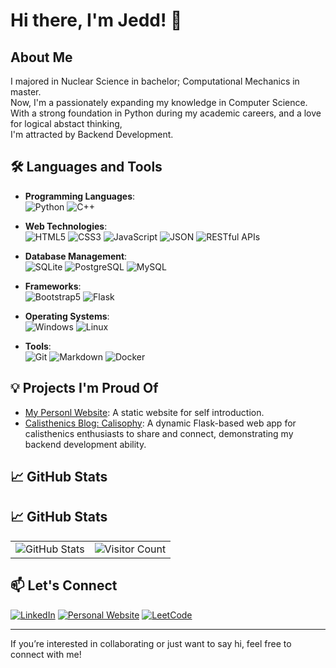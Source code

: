 # Hi there, I'm Jedd! 👋

## About Me

I majored in Nuclear Science in bachelor; Computational Mechanics in master.\
Now, I'm a passionately expanding my knowledge in Computer Science.\
With a strong foundation in Python during my academic careers, and a love for logical abstact thinking,\
I'm attracted by Backend Development.

## 🛠️ Languages and Tools

- **Programming Languages**:  
  ![Python](https://img.shields.io/badge/-Python-3776AB?logo=python&logoColor=white&style=flat) ![C++](https://img.shields.io/badge/-C++-00599C?logo=c%2B%2B&logoColor=white&style=flat)

- **Web Technologies**:  
  ![HTML5](https://img.shields.io/badge/-HTML5-E34F26?logo=html5&logoColor=white&style=flat) ![CSS3](https://img.shields.io/badge/-CSS3-1572B6?logo=css3&logoColor=white&style=flat) ![JavaScript](https://img.shields.io/badge/-JavaScript-F7DF1E?logo=javascript&logoColor=black&style=flat) ![JSON](https://img.shields.io/badge/-JSON-000000?logo=json&logoColor=white&style=flat) ![RESTful APIs](https://img.shields.io/badge/-RESTful%20APIs-25A2C4?logo=api&logoColor=white&style=flat)

- **Database Management**:  
  ![SQLite](https://img.shields.io/badge/-SQLite-003B57?logo=sqlite&logoColor=white&style=flat) ![PostgreSQL](https://img.shields.io/badge/-PostgreSQL-336791?logo=postgresql&logoColor=white&style=flat) ![MySQL](https://img.shields.io/badge/-MySQL-4479A1?logo=mysql&logoColor=white&style=flat)

- **Frameworks**:  
  ![Bootstrap5](https://img.shields.io/badge/-Bootstrap5-563D7C?logo=bootstrap&logoColor=white&style=flat) ![Flask](https://img.shields.io/badge/-Flask-000000?logo=flask&logoColor=white&style=flat)

- **Operating Systems**:  
  ![Windows](https://img.shields.io/badge/-Windows-0078D4?logo=windows&logoColor=white&style=flat) ![Linux](https://img.shields.io/badge/-Linux-FCC624?logo=linux&logoColor=black&style=flat)

- **Tools**:  
  ![Git](https://img.shields.io/badge/-Git-F05032?logo=git&logoColor=white&style=flat) ![Markdown](https://img.shields.io/badge/-Markdown-000000?logo=markdown&logoColor=white&style=flat) ![Docker](https://img.shields.io/badge/-Docker-2496ED?logo=docker&logoColor=white&style=flat)

## 💡 Projects I'm Proud Of

- [My Personl Website](https://github.com/jeddiot/jedd-cv): A static website for self introduction.
- [Calisthenics Blog: Calisophy](https://github.com/jeddiot/calisthenics-blog): A dynamic Flask-based web app for calisthenics enthusiasts to share and connect, demonstrating my backend development ability.

## 📈 GitHub Stats

<!-- ![Your GitHub Stats](https://github-readme-stats.vercel.app/api?username=jeddiot&show_icons=true&theme=radical)
![Visitor Count](https://komarev.com/ghpvc/?username=jeddiot&color=blue) -->

## 📈 GitHub Stats

<div align="center">

<table>
  <tr>
    <td>
      <img src="https://github-readme-stats.vercel.app/api?username=jeddiot&show_icons=true&theme=vue" alt="GitHub Stats"/>
    </td>
    <td>
      <img src="https://komarev.com/ghpvc/?username=jeddiot&style=flat&color=vue" alt="Visitor Count"/>
    </td>
  </tr>
</table>

</div>

## 📫 Let's Connect

<!-- - [LinkedIn](https://www.linkedin.com/in/cheng-chun-yang/) -->
<!-- - [Personal Website](https://jeddiot.github.io/jedd-cv/) -->
[![LinkedIn](https://img.shields.io/badge/-LinkedIn-0A66C2?logo=linkedin&logoColor=white&style=flat)](https://www.linkedin.com/in/cheng-chun-yang/)
[![Personal Website](https://img.shields.io/badge/-Website-000000?logo=google-chrome&logoColor=white&style=flat)](https://jeddiot.github.io/jedd-cv/)
[![LeetCode](https://img.shields.io/badge/-LeetCode-FFA116?logo=leetcode&logoColor=white&style=flat)](https://leetcode.com/u/jeddiot/)

---

If you’re interested in collaborating or just want to say hi, feel free to connect with me!

